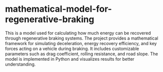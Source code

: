 # mathematical-model-for-regenerative-braking
This is a model used for calculating how much energy can be recovered through regenerative braking systems. The project provides a mathematical framework for simulating deceleration, energy recovery efficiency, and key forces acting on a vehicle during braking. It includes customizable parameters such as drag coefficient, rolling resistance, and road slope. The model is implemented in Python and visualizes results for better understanding.

